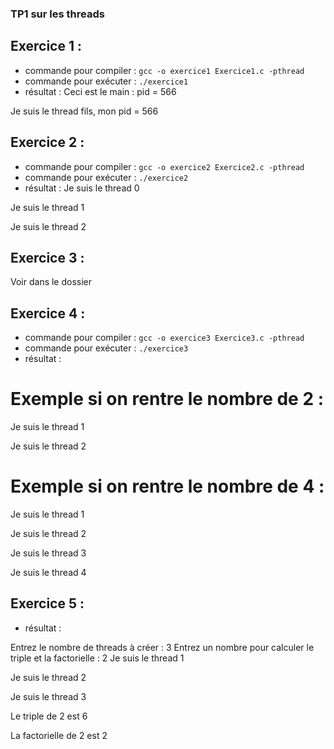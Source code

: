 ### TP1 sur les threads

## Exercice 1 :

* commande pour compiler : `gcc -o exercice1 Exercice1.c -pthread`
* commande pour exécuter : `./exercice1`
* résultat : 
Ceci est le main : pid = 566

Je suis le thread fils, mon pid = 566

## Exercice 2 :

* commande pour compiler : `gcc -o exercice2 Exercice2.c -pthread`
* commande pour exécuter : `./exercice2`
* résultat : 
Je suis le thread 0


Je suis le thread 1


Je suis le thread 2

## Exercice 3 : 
Voir dans le dossier

## Exercice 4 : 


* commande pour compiler : `gcc -o exercice3 Exercice3.c -pthread`
* commande pour exécuter : `./exercice3`
* résultat : 
# Exemple si on rentre le nombre de 2 :

Je suis le thread 1


Je suis le thread 2

# Exemple si on rentre le nombre de 4 :

Je suis le thread 1


Je suis le thread 2


Je suis le thread 3


Je suis le thread 4

## Exercice 5 :

* résultat : 

Entrez le nombre de threads à créer : 3
Entrez un nombre pour calculer le triple et la factorielle : 2
Je suis le thread 1

Je suis le thread 2

Je suis le thread 3

Le triple de 2 est 6

La factorielle de 2 est 2

